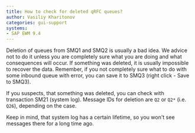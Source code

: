 ```yaml
---
title: How to check for deleted qRFC queues?
author: Vasiliy Kharitonov
categories: gui-support
systems:
- SAP EWM 9.4
---
```


Deletion of queues from SMQ1 and SMQ2 is usually a bad idea. We advice not to do it unless you are completely sure what you are doing and what consequences will occur. If something was deleted, it is usually impossible to recover the data. Remember, if you not completely sure what to do with some inbound queue with error, you can save it to SMQ3 (right click - Save to SMQ3).

If you suspects, that something was deleted, you can check with transaction SM21 (system log). Message IDs for deletion are `Q2` or `Q2*` (i.e. `Q26`), depending on the case.

Keep in mind, that system log has a certain lifetime, so you won't see messages there for a long time ago.
